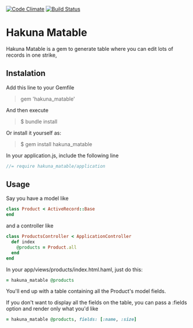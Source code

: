 [![Code Climate](https://codeclimate.com/github/VitorHP/hakuna_matable.png)](https://codeclimate.com/github/VitorHP/hakuna_matable)
[![Build Status](https://travis-ci.org/VitorHP/hakuna_matable.png?branch=master)](https://travis-ci.org/VitorHP/hakuna_matable)

# Hakuna Matable

Hakuna Matable is a gem to generate table where you can edit lots of records in one strike,

## Instalation

Add this line to your Gemfile

> gem 'hakuna_matable'

And then execute

> $ bundle install

Or install it yourself as:

> $ gem install hakuna_matable

In your application.js, include the following line

```javascript
//= require hakuna_matable/application
```

## Usage

Say you have a model like

```ruby
class Product < ActiveRecord::Base
end
```

and a controller like

```ruby
class ProductsController < ApplicationController
  def index
    @products = Product.all
  end
end
```

In your app/views/products/index.html.haml, just do this:

```ruby
= hakuna_matable @products
```

You'll end up with a table containing all the Product's model fields.

If you don't want to display all the fields on the table, you can pass a :fields option and render only what you'd like

```ruby
= hakuna_matable @products, fields: [:name, :size]
```
